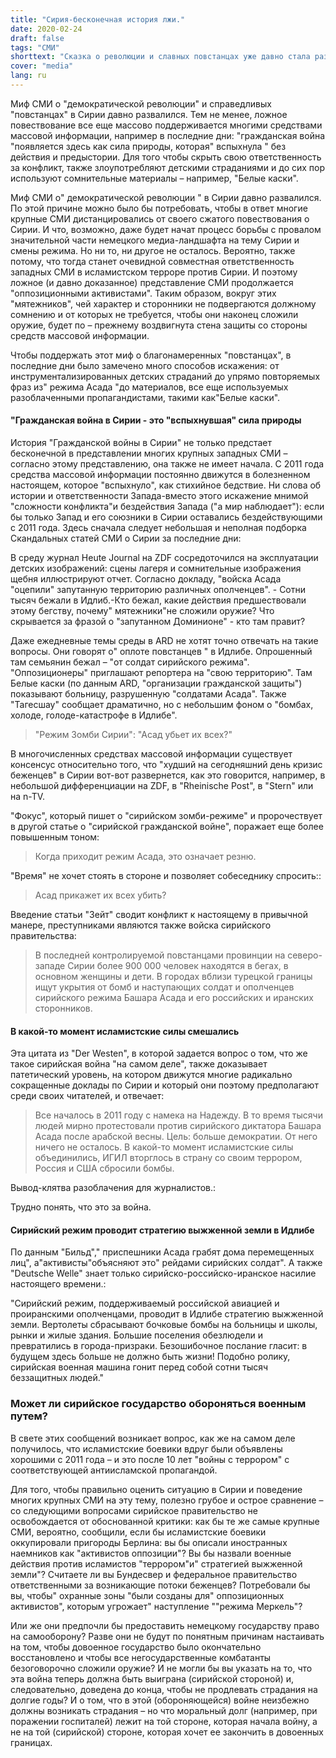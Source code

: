```yaml
---
title: "Сирия-бесконечная история лжи."
date: 2020-02-24
draft: false
tags: "СМИ"
shorttext: "Сказка о революции и славных повстанцах уже давно стала разрушенной иллюзией, и все же средства массовой информации продолжают ее рассказывать."
cover: "media"
lang: ru
---
```


Миф СМИ о "демократической революции" и справедливых "повстанцах" в Сирии давно развалился. Тем не менее, ложное повествование все еще массово поддерживается многими средствами массовой информации, например в последние дни: "гражданская война "появляется здесь как сила природы, которая" вспыхнула " без действия и предыстории. Для того чтобы скрыть свою ответственность за конфликт, также злоупотребляют детскими страданиями и до сих пор используют сомнительные материалы – например, "Белые каски".

Миф СМИ о" демократической революции " в Сирии давно развалился. По этой причине можно было бы потребовать, чтобы в ответ многие крупные СМИ дистанцировались от своего сжатого повествования о Сирии. И что, возможно, даже будет начат процесс борьбы с провалом значительной части немецкого медиа-ландшафта на тему Сирии и смены режима. Но ни то, ни другое не осталось. Вероятно, также потому, что тогда станет очевидной совместная ответственность западных СМИ в исламистском терроре против Сирии. И поэтому ложное (и давно доказанное) представление СМИ продолжается "оппозиционными активистами". Таким образом, вокруг этих "мятежников", чей характер и сторонники не подвергаются должному сомнению и от которых не требуется, чтобы они наконец сложили оружие, будет по – прежнему воздвигнута стена защиты со стороны средств массовой информации.

Чтобы поддержать этот миф о благонамеренных "повстанцах", в последние дни было замечено много способов искажения: от инструментализированных детских страданий до упрямо повторяемых фраз из" режима Асада "до материалов, все еще используемых разоблаченными пропагандистами, такими как"Белые каски".

#### "Гражданская война в Сирии - это "вспыхнувшая" сила природы

История "Гражданской войны в Сирии" не только предстает бесконечной в представлении многих крупных западных СМИ – согласно этому представлению, она также не имеет начала. С 2011 года средства массовой информации постоянно движутся в болезненном настоящем, которое "вспыхнуло", как стихийное бедствие. Ни слова об истории и ответственности Запада-вместо этого искажение мнимой "сложности конфликта"и бездействия Запада ("а мир наблюдает"): если бы только Запад и его союзники в Сирии оставались бездействующими с 2011 года. Здесь сначала следует небольшая и неполная подборка Скандальных статей СМИ о Сирии за последние дни:

В среду журнал Heute Journal на ZDF сосредоточился на эксплуатации детских изображений: сцены лагеря и сомнительные изображения щебня иллюстрируют отчет. Согласно докладу, "войска Асада "оцепили" запутанную территорию различных ополченцев". - Сотни тысяч бежали в Идлиб.-Кто бежал, какие действия предшествовали этому бегству, почему" мятежники"не сложили оружие? Что скрывается за фразой о "запутанном Доминионе" - кто там правит?

Даже ежедневные темы среды в ARD не хотят точно отвечать на такие вопросы. Они говорят о" оплоте повстанцев " в Идлибе. Опрошенный там семьянин бежал – "от солдат сирийского режима". "Оппозиционеры" приглашают репортера на "свою территорию". Там Белые каски (по данным ARD, "организации гражданской защиты") показывают больницу, разрушенную "солдатами Асада". Также "Тагесшау" сообщает драматично, но с небольшим фоном о "бомбах, холоде, голоде-катастрофе в Идлибе".

> "Режим Зомби Сирии": "Асад убьет их всех?"

В многочисленных средствах массовой информации существует консенсус относительно того, что "худший на сегодняшний день кризис беженцев" в Сирии вот-вот развернется, как это говорится, например, в небольшой дифференциации на ZDF, в "Rheinische Post", в "Stern" или на n-TV.

"Фокус", который пишет о "сирийском зомби-режиме" и пророчествует в другой статье о "сирийской гражданской войне", поражает еще более повышенным тоном:

> Когда приходит режим Асада, это означает резню.

"Время" не хочет стоять в стороне и позволяет собеседнику спросить::

> Асад прикажет их всех убить?

Введение статьи "Зейт" сводит конфликт к настоящему в привычной манере, преступниками являются также войска сирийского правительства:

> В последней контролируемой повстанцами провинции на северо-западе Сирии более 900 000 человек находятся в бегах, в основном женщины и дети. В городах вблизи турецкой границы ищут укрытия от бомб и наступающих солдат и ополченцев сирийского режима Башара Асада и его российских и иранских сторонников.

#### В какой-то момент исламистские силы смешались

Эта цитата из "Der Westen", в которой задается вопрос о том, что же такое сирийская война "на самом деле", также доказывает патетический уровень, на котором движутся многие радикально сокращенные доклады по Сирии и который они поэтому предполагают среди своих читателей, и отвечает:

> Все началось в 2011 году с намека на Надежду. В то время тысячи людей мирно протестовали против сирийского диктатора Башара Асада после арабской весны. Цель: больше демократии. От него ничего не осталось. В какой-то момент исламистские силы объединились, ИГИЛ вторглось в страну со своим террором, Россия и США сбросили бомбы.

Вывод-клятва разоблачения для журналистов.:

Трудно понять, что это за война.

#### Сирийский режим проводит стратегию выжженной земли в Идлибе

По данным "Бильд"," приспешники Асада грабят дома перемещенных лиц", а"активисты"объясняют это" рейдами сирийских солдат". А также "Deutsche Welle" знает только сирийско-российско-иранское насилие настоящего времени.:

"Сирийский режим, поддерживаемый российской авиацией и проиранскими ополченцами, проводит в Идлибе стратегию выжженной земли. Вертолеты сбрасывают бочковые бомбы на больницы и школы, рынки и жилые здания. Большие поселения обезлюдели и превратились в города-призраки. Безошибочное послание гласит: в будущем здесь больше не должно быть жизни! Подобно ролику, сирийская военная машина гонит перед собой сотни тысяч беззащитных людей."

### Может ли сирийское государство обороняться военным путем?

В свете этих сообщений возникает вопрос, как же на самом деле получилось, что исламистские боевики вдруг были объявлены хорошими с 2011 года – и это после 10 лет "войны с террором" с соответствующей антиисламской пропагандой.

Для того, чтобы правильно оценить ситуацию в Сирии и поведение многих крупных СМИ на эту тему, полезно грубое и острое сравнение – со следующими вопросами сирийское правительство не освобождается от обоснованной критики: как бы те же самые крупные СМИ, вероятно, сообщили, если бы исламистские боевики оккупировали пригороды Берлина: вы бы описали иностранных наемников как "активистов оппозиции"? Вы бы назвали военные действия против исламистов "террором"и" стратегией выжженной земли"? Считаете ли вы Бундесвер и федеральное правительство ответственными за возникающие потоки беженцев? Потребовали бы вы, чтобы" охранные зоны "были созданы для" оппозиционных активистов", которым угрожает" наступление ""режима Меркель"?

Или же они предпочли бы предоставить немецкому государству право на самооборону? Разве они не будут по понятным причинам настаивать на том, чтобы довоенное государство было окончательно восстановлено и чтобы все негосударственные комбатанты безоговорочно сложили оружие? И не могли бы вы указать на то, что эта война теперь должна быть выиграна (сирийской стороной) и, следовательно, доведена до конца, чтобы не продлевать страдания на долгие годы? И о том, что в этой (обороняющейся) войне неизбежно должны возникать страдания – но что моральный долг (например, при поражении госпиталей) лежит на той стороне, которая начала войну, а не на той (сирийской) стороне, которая хочет ее закончить в довоенных границах.
